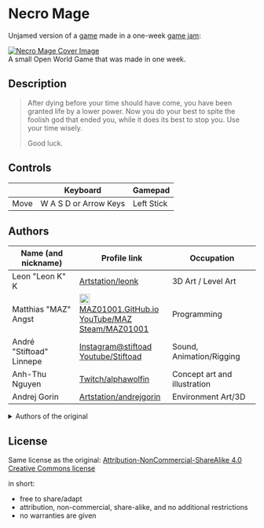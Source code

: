 # Necro Mage

Unjamed version of a [game](https://maz00101.itch.io/necro-mage) made in a one-week [game jam](https://itch.io/jam/gamedevweek-2022-2/entries):

[![Necro Mage Cover Image](https://img.itch.zone/aW1nLzEwMDQ4Njk5LnBuZw==/360x286%23c/z%2FmIBN.png)](https://maz00101.itch.io/necro-mage)\
A small Open World Game that was made in one week.

## Description

>
> After dying before your time should have come, you have been granted life by a lower power.
> Now you do your best to spite the foolish god that ended you, while it does its best to stop you.
> Use your time wisely.
>
> Good luck.
>

## Controls

|      | Keyboard              | Gamepad    |
| ---  | ---                   | ---        |
| Move | W A S D or Arrow Keys | Left Stick |

## Authors

| Name (and nickname) | Profile link | Occupation |
| --- | --- | --- |
| Leon "Leon K" K | [Artstation/leonk](https://www.artstation.com/leonk) | 3D Art / Level Art |
| Matthias "MAZ" Angst | [<img src="https://maz01001.github.io/img/icon.svg" height="18" style="height:1.3rem;vertical-align:text-bottom;"/> MAZ01001.GitHub.io](https://maz01001.github.io/)<br/>[YouTube/MAZ](https://www.youtube.com/channel/UCQHeetVlsN7Poqnovh5_eKA)<br/>[Steam/MAZ01001](https://steamcommunity.com/id/MAZ01001) | Programming |
| André "Stiftoad" Linnepe | [Instagram@stiftoad](https://www.instagram.com/stiftoad/)<br>[Youtube/Stiftoad](https://www.youtube.com/channel/UC_r9MmRsCjODSs8aRjsXhRw) | Sound, Animation/Rigging |
| Anh-Thu Nguyen | [Twitch/alphawolfin](https://www.twitch.tv/alphawolfin) | Concept art and illustration |
| Andrej Gorin | [Artstation/andrejgorin](https://www.artstation.com/andrejgorin) | Environment Art/3D |

<details closed>
<summary>Authors of the original</summary>

| Name (and nickname) | Profile link | Occupation |
| --- | --- | --- |
| Tobias "Andom" Schmidt | [Twitter@Andom127](https://twitter.com/Andom127) | Programming |
| Leon "Leon K" K | [Artstation/leonk](https://www.artstation.com/leonk) | 3D Art / Level Art |
| Niklas "Ciktore" Osterode | [Twitter@CaptainCiktore](https://twitter.com/CaptainCiktore) | YES |
| Daniel "SnowWulF" Triesch | | |
| Matthias "MAZ" Angst | [<img src="https://maz01001.github.io/img/icon.svg" height="18" style="height:1.3rem;vertical-align:text-bottom;"/> MAZ01001.GitHub.io](https://maz01001.github.io/)<br/>[YouTube/MAZ](https://www.youtube.com/channel/UCQHeetVlsN7Poqnovh5_eKA)<br/>[Steam/MAZ01001](https://steamcommunity.com/id/MAZ01001) | Programming |
| Jan Michael "Lachtigall" Götte | | Storyboard |
| André "Stiftoad" Linnepe | [Instagram@stiftoad](https://www.instagram.com/stiftoad/)<br>[Youtube/Stiftoad](https://www.youtube.com/channel/UC_r9MmRsCjODSs8aRjsXhRw) | Sound, Animation/Rigging |
| Anh-Thu Nguyen | [Twitch/alphawolfin](https://www.twitch.tv/alphawolfin) | Concept art and illustration |
| Nils "N.W." Weibel | | 3D Art |
| Andrej Gorin | [Artstation/andrejgorin](https://www.artstation.com/andrejgorin) | Environment Art/3D |
| Samuel Eyasu | | 3D Art |

</details>

## License

Same license as the original: [Attribution-NonCommercial-ShareAlike 4.0 Creative Commons license](https://creativecommons.org/licenses/by-nc-sa/4.0/)

in short:

+ free to share/adapt
+ attribution, non-commercial, share-alike, and no additional restrictions
+ no warranties are given
